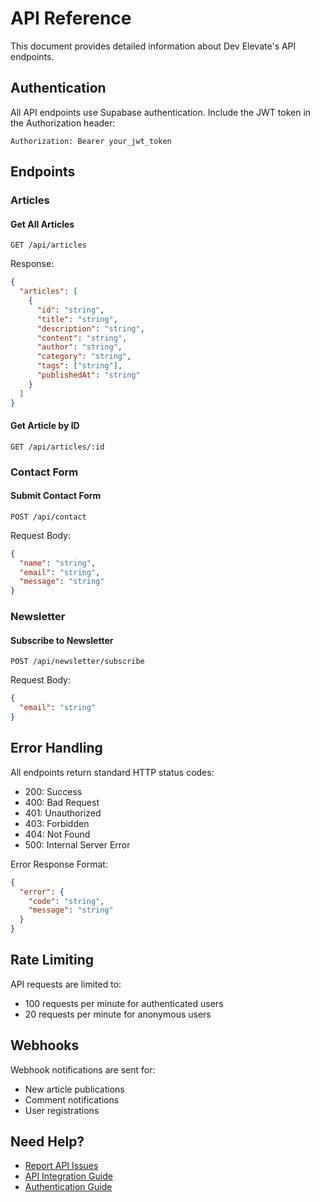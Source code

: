 # API Reference

This document provides detailed information about Dev Elevate's API endpoints.

## Authentication

All API endpoints use Supabase authentication. Include the JWT token in the Authorization header:

```http
Authorization: Bearer your_jwt_token
```

## Endpoints

### Articles

#### Get All Articles

```http
GET /api/articles
```

Response:
```json
{
  "articles": [
    {
      "id": "string",
      "title": "string",
      "description": "string",
      "content": "string",
      "author": "string",
      "category": "string",
      "tags": ["string"],
      "publishedAt": "string"
    }
  ]
}
```

#### Get Article by ID

```http
GET /api/articles/:id
```

### Contact Form

#### Submit Contact Form

```http
POST /api/contact
```

Request Body:
```json
{
  "name": "string",
  "email": "string",
  "message": "string"
}
```

### Newsletter

#### Subscribe to Newsletter

```http
POST /api/newsletter/subscribe
```

Request Body:
```json
{
  "email": "string"
}
```

## Error Handling

All endpoints return standard HTTP status codes:

- 200: Success
- 400: Bad Request
- 401: Unauthorized
- 403: Forbidden
- 404: Not Found
- 500: Internal Server Error

Error Response Format:
```json
{
  "error": {
    "code": "string",
    "message": "string"
  }
}
```

## Rate Limiting

API requests are limited to:
- 100 requests per minute for authenticated users
- 20 requests per minute for anonymous users

## Webhooks

Webhook notifications are sent for:
- New article publications
- Comment notifications
- User registrations

## Need Help?

- [Report API Issues](https://github.com/dev-elevate/dev-elevate/issues)
- [API Integration Guide](integration-guide.md)
- [Authentication Guide](authentication.md)